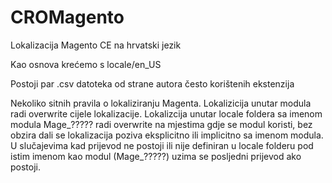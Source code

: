 CROMagento
==========

Lokalizacija Magento CE na hrvatski jezik 

Kao osnova krećemo s locale/en_US

Postoji par .csv datoteka od strane autora često korištenih ekstenzija

Nekoliko sitnih pravila o lokaliziranju Magenta.
Lokalizicija unutar modula radi overwrite cijele lokalizacije.
Lokalizcija unutar locale foldera sa imenom modula Mage_????? radi overwrite na mjestima gdje se modul koristi, bez obzira dali se lokalizacija poziva eksplicitno ili implicitno sa imenom modula.
U slučajevima kad prijevod ne postoji ili nije definiran u locale folderu pod istim imenom kao modul (Mage_?????) uzima se posljedni prijevod ako postoji.
